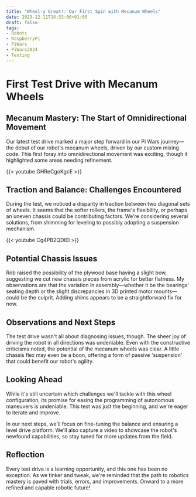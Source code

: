 ```yaml
---
title: "Wheel-y Great!: Our First Spin with Mecanum Wheels"
date: 2023-12-11T16:53:06+01:00
draft: false
tags:
- Robots
- RaspberryPi
- PiWars
- PiWars2024
- Testing
---
```


# First Test Drive with Mecanum Wheels
## Mecanum Mastery: The Start of Omnidirectional Movement ##
Our latest test drive marked a major step forward in our Pi Wars journey—the debut of our robot's mecanum wheels, driven by our custom mixing code. This first foray into omnidirectional movement was exciting, though it highlighted some areas needing refinement.

{{< youtube GHReCgoKgcE >}}  


## Traction and Balance: Challenges Encountered
During the test, we noticed a disparity in traction between two diagonal sets of wheels. It seems that the softer rollers, the frame's flexibility, or perhaps an uneven chassis could be contributing factors. We're considering several solutions, from shimming for leveling to possibly adopting a suspension mechanism.

{{< youtube Cg4PB2QDlEI >}}

## Potential Chassis Issues
Rob raised the possibility of the plywood base having a slight bow, suggesting we cut new chassis pieces from acrylic for better flatness. My observations are that the variation in assembly—whether it be the bearings' seating depth or the slight discrepancies in 3D printed motor mounts—could be the culprit. Adding shims appears to be a straightforward fix for now.

## Observations and Next Steps
The test drive wasn't all about diagnosing issues, though. The sheer joy of driving the robot in all directions was undeniable. Even with the constructive criticisms noted, the potential of the mecanum wheels was clear. A little chassis flex may even be a boon, offering a form of passive 'suspension' that could benefit our robot's agility.

## Looking Ahead
While it's still uncertain which challenges we'll tackle with this wheel configuration, its promise for easing the programming of autonomous maneuvers is undeniable. This test was just the beginning, and we're eager to iterate and improve.

In our next steps, we'll focus on fine-tuning the balance and ensuring a level drive platform. We'll also capture a video to showcase the robot's newfound capabilities, so stay tuned for more updates from the field.

## Reflection
Every test drive is a learning opportunity, and this one has been no exception. As we tinker and tweak, we're reminded that the path to robotics mastery is paved with trials, errors, and improvements. Onward to a more refined and capable robotic future!